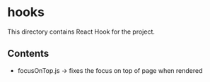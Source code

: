 <h1>hooks</h1>
This directory contains React Hook for the project.

<h2>Contents</h2>
<ul>
    <li>focusOnTop.js -> fixes the focus on top of page when rendered</li>
</ul>
